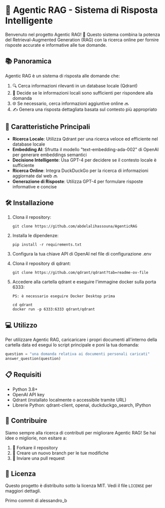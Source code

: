 # 🤖 Agentic RAG - Sistema di Risposta Intelligente

Benvenuto nel progetto Agentic RAG! 🎉 Questo sistema combina la potenza del Retrieval-Augmented Generation (RAG) con la ricerca online per fornire risposte accurate e informative alle tue domande.

## 📚 Panoramica

Agentic RAG è un sistema di risposta alle domande che:

1. 🔍 Cerca informazioni rilevanti in un database locale (Qdrant)
2. 🧠 Decide se le informazioni locali sono sufficienti per rispondere alla domanda
3. 🌐 Se necessario, cerca informazioni aggiuntive online 🔜
4. ✍️ Genera una risposta dettagliata basata sul contesto più appropriato

## 🚀 Caratteristiche Principali

- **Ricerca Locale**: Utilizza Qdrant per una ricerca veloce ed efficiente nel database locale
- **Embedding AI**: Sfrutta il modello "text-embedding-ada-002" di OpenAI per generare embeddings semantici
- **Decisione Intelligente**: Usa GPT-4 per decidere se il contesto locale è sufficiente
- **Ricerca Online**: Integra DuckDuckGo per la ricerca di informazioni aggiornate dal web 🔜
- **Generazione di Risposte**: Utilizza GPT-4 per formulare risposte informative e concise

## 🛠️ Installazione

1. Clona il repository:
   ```
   git clone https://github.com/abdelalihassouna/AgenticRAG
   ```
2. Installa le dipendenze:
   ```
   pip install -r requirements.txt
   ```
3. Configura la tua chiave API di OpenAI nel file di configurazione .env

4. Clona il repository di qdrant:
   ```
   git clone https://github.com/qdrant/qdrant?tab=readme-ov-file
   ```
5. Accedere alla cartella qdrant e eseguire l'immagine docker sulla porta 6333:
   ```
   PS: è necessario eseguire Docker Desktop prima
   
   cd qdrant
   docker run -p 6333:6333 qdrant/qdrant
   ```

## 💻 Utilizzo

Per utilizzare Agentic RAG, caricaricare i propri documenti all'interno della cartella data ed esegui lo script principale e poni la tua domanda:

```python
question = "una domanda relativa ai documenti personali caricati"
answer_question(question)
```

## 📋 Requisiti

- Python 3.8+
- OpenAI API key
- Qdrant (installato localmente o accessibile tramite URL)
- Librerie Python: qdrant-client, openai, duckduckgo_search, IPython

## 🤝 Contribuire

Siamo sempre alla ricerca di contributi per migliorare Agentic RAG! Se hai idee o migliorie, non esitare a:

1. 🍴 Forkare il repository
2. 🔧 Creare un nuovo branch per le tue modifiche
3. 🚀 Inviare una pull request

## 📜 Licenza

Questo progetto è distribuito sotto la licenza MIT. Vedi il file `LICENSE` per maggiori dettagli.



Primo commit di alessandro_b